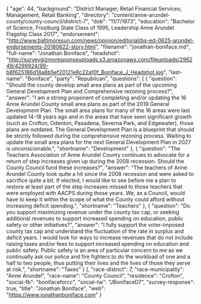 {
  "age": 44,
  "background": "District Manager, Retail Financial Services; Management, Retail Banking",
  "directory": "content/anne-arundel-county/county-council/district-7",
  "dob": "11/7/1973",
  "education": "Bachelor of Science, Frostburg State Class of 1995, Leadership Anne Arundel Flagship Class 2017",
  "endorsement": "http://www.baltimoresun.com/news/opinion/editorial/bs-ed-0625-arundel-endorsements-20180622-story.html",
  "filename": "jonathan-boniface.md",
  "full-name": "Jonathan Boniface",
  "headshot": "http://surveygizmoresponseuploads.s3.amazonaws.com/fileuploads/296249/4299924/99-b8f625186d18a8b5ef20121e8c22af0f_Boniface_J_Headshot.jpg",
  "last-name": "Boniface",
  "party": "Republican",
  "questions": [
    {
      "question": "Should the county develop small area plans as part of the upcoming General Development Plan and Comprehensive rezoning process?",
      "answer": "I am a strong proponent of completing and/or updating the 16 Anne Arundel County small area plans as part of the 2019 General Development Plan. The small area plans for many of the 16 areas were last updated 14-18 years ago and in the areas that have seen significant growth (such as Crofton, Odenton, Pasadena, Severna Park, and Edgewater), those plans are outdated. The General Development Plan is a blueprint that should be strictly followed during the comprehensive rezoning process. Waiting to update the small area plans for the next General Development Plan in 2027 is unconscionable.",
      "shortname": "Development"
    },
    {
      "question": "The Teachers Association of Anne Arundel County continues to advocate for a return of step increases given up during the 2008 recession. Should the County Council fund these increases?",
      "answer": "The teachers of Anne Arundel County took quite a hit since the 2008 recession and were asked to sacrifice quite a bit. If elected, I would like to see before me a plan to restore at least part of the step increases missed to those teachers that were employed with AACPS during those years. We, as a Council, would have to keep it within the scope of what the County could afford without increasing deficit spending.",
      "shortname": "Teachers"
    },
    {
      "question": "Do you support maximizing revenue under the county tax cap, or seeking additional revenues to support increased spending on education, public safety or other initiatives?",
      "answer": "I fully support the voter-imposed county tax cap and understand the fluctuation of the rate in surplus and deficit years. I would look for ways to increase revenues that do not include raising taxes and/or fees to support increased spending on education and public safety. Public safety is an area of particular concern to me as we continually ask our police and fire fighters to do the workload of one and a half to two people, thus putting their lives and the lives of those they serve at risk.",
      "shortname": "Taxes"
    }
  ],
  "race-district": 7,
  "race-municipality": "Anne Arundel",
  "race-name": "County Council",
  "residence": "Crofton",
  "social-fb": "bonifaceforcc",
  "social-tw": "JBonifaceD7",
  "survey-response": true,
  "title": "Jonathan Boniface",
  "web": "https://www.jonathanboniface.com"
}
